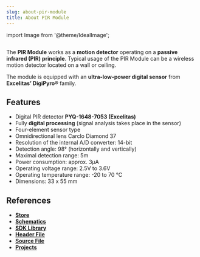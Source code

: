 ```yaml
---
slug: about-pir-module
title: About PIR Module
---
```

import Image from '@theme/IdealImage';

<div class="container">
  <div class="row">
    <div class="col col--4">
      <div><Image img={require('./pir-module.png')} /></div>
    </div>
    <div class="col col--6">
      <p>
        The <b>PIR Module</b> works as a <b>motion detector</b> operating on a <b>passive infrared (PIR) principle</b>. Typical usage of the PIR Module can be a wireless motion detector located on a wall or ceiling.
      </p>
      <p>
        The module is equipped with an <b>ultra-low-power digital sensor</b> from <b>Excelitas’ DigiPyro®</b> family.
      </p>
    </div>
  </div>
</div>

## Features
- Digital PIR detector **PYQ-1648-7053 (Excelitas)**
- Fully **digital processing** (signal analysis takes place in the sensor)
- Four-element sensor type
- Omnidirectional lens Carclo Diamond 37
- Resolution of the internal A/D converter: 14-bit
- Detection angle: 98° (horizontally and vertically)
- Maximal detection range: 5m
- Power consumption: approx. 3μA
- Operating voltage range: 2.5V to 3.6V
- Operating temperature range: -20 to 70 °C
- Dimensions: 33 x 55 mm

## References
- [**Store**](https://www.hardwario.store/p/pir-module)
- [**Schematics**](https://github.com/hardwario/bc-hardware/tree/master/out/bc-module-pir)
- [**SDK Library**](https://sdk.hardwario.com/group__twr__module__pir)
- [**Header File**](https://github.com/hardwario/twr-sdk/blob/master/twr/inc/twr_module_pir.h)
- [**Source File**](https://github.com/hardwario/twr-sdk/blob/master/twr/src/twr_module_pir.c)
- [**Projects**](https://www.hackster.io/hardwario/projects?part_id=73716)

